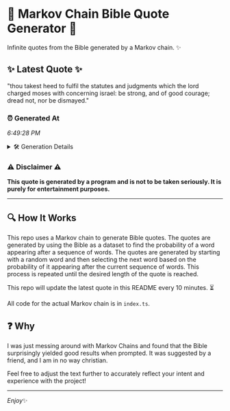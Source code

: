 # 📖 Markov Chain Bible Quote Generator 📖

Infinite quotes from the Bible generated by a Markov chain. ✨

## ✨ Latest Quote ✨
"thou takest heed to fulfil the statutes and judgments which the lord charged moses with concerning israel: be strong, and of good courage; dread not, nor be dismayed."

### ⏰ Generated At
*6:49:28 PM*

<details>
    <summary>🛠️ Generation Details</summary>
    <p>
        <strong>🌱 Seed:</strong> thou<br>
        <strong>🔄 Iterations:</strong> 27<br>
        <strong>📜 Context History:</strong><br>[ thou ]: takest<br>[ thou, takest ]: heed<br>[ thou, takest, heed ]: to<br>[ thou, takest, heed, to ]: fulfil<br>[ thou, takest, heed, to, fulfil ]: the<br>[ thou, takest, heed, to, fulfil, the ]: statutes<br>[ takest, heed, to, fulfil, the, statutes ]: and<br>[ heed, to, fulfil, the, statutes, and ]: judgments<br>[ to, fulfil, the, statutes, and, judgments ]: which<br>[ fulfil, the, statutes, and, judgments, which ]: the<br>[ the, statutes, and, judgments, which, the ]: lord<br>[ statutes, and, judgments, which, the, lord ]: charged<br>[ and, judgments, which, the, lord, charged ]: moses<br>[ judgments, which, the, lord, charged, moses ]: with<br>[ which, the, lord, charged, moses, with ]: concerning<br>[ the, lord, charged, moses, with, concerning ]: israel:<br>[ lord, charged, moses, with, concerning, israel: ]: be<br>[ charged, moses, with, concerning, israel:, be ]: strong,<br>[ moses, with, concerning, israel:, be, strong, ]: and<br>[ with, concerning, israel:, be, strong,, and ]: of<br>[ concerning, israel:, be, strong,, and, of ]: good<br>[ israel:, be, strong,, and, of, good ]: courage;<br>[ be, strong,, and, of, good, courage; ]: dread<br>[ strong,, and, of, good, courage;, dread ]: not,<br>[ and, of, good, courage;, dread, not, ]: nor<br>[ of, good, courage;, dread, not,, nor ]: be<br>[ good, courage;, dread, not,, nor, be ]: dismayed.<br>
    </p>
</details>

### ⚠️ Disclaimer ⚠️
**This quote is generated by a program and is not to be taken seriously. It is purely for entertainment purposes.**

---

## 🔍 How It Works

This repo uses a Markov chain to generate Bible quotes. The quotes are generated by using the Bible as a dataset to find the probability of a word appearing after a sequence of words. The quotes are generated by starting with a random word and then selecting the next word based on the probability of it appearing after the current sequence of words. This process is repeated until the desired length of the quote is reached.

This repo will update the latest quote in this README every 10 minutes. ⏳

All code for the actual Markov chain is in `index.ts`.

## ❓ Why

I was just messing around with Markov Chains and found that the Bible surprisingly yielded good results when prompted. 
It was suggested by a friend, and I am in no way christian.

Feel free to adjust the text further to accurately reflect your intent and experience with the project!

---

*Enjoy*✨

